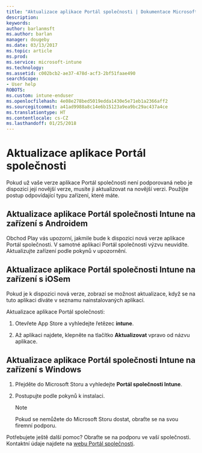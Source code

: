 ```yaml
---
title: "Aktualizace aplikace Portál společnosti | Dokumentace Microsoftu"
description: 
keywords: 
author: barlanmsft
ms.author: barlan
manager: dougeby
ms.date: 03/13/2017
ms.topic: article
ms.prod: 
ms.service: microsoft-intune
ms.technology: 
ms.assetid: c002bcb2-ae37-478d-acf3-2bf51faae490
searchScope:
- User help
ROBOTS: 
ms.custom: intune-enduser
ms.openlocfilehash: 4e08e278bed5019edda1430e5e71eb1a2366aff2
ms.sourcegitcommit: a41ad9988a8c14e6b15123a9ea9bc29ac437a4ce
ms.translationtype: HT
ms.contentlocale: cs-CZ
ms.lasthandoff: 01/25/2018
---
```

# <a name="how-to-update-the-company-portal-app"></a>Aktualizace aplikace Portál společnosti

Pokud už vaše verze aplikace Portál společnosti není podporovaná nebo je dispozici její novější verze, musíte ji aktualizovat na novější verzi. Použijte postup odpovídající typu zařízení, které máte.

## <a name="update-the-intune-company-portal-app-on-your-android-device"></a>Aktualizace aplikace Portál společnosti Intune na zařízení s Androidem

Obchod Play vás upozorní, jakmile bude k dispozici nová verze aplikace Portál společnosti. V samotné aplikaci Portál společnosti výzvu neuvidíte. Aktualizujte zařízení podle pokynů v upozornění.

## <a name="update-the-intune-company-portal-app-on-your-ios-device"></a>Aktualizace aplikace Portál společnosti Intune na zařízení s iOSem

Pokud je k dispozici nová verze, zobrazí se možnost aktualizace, když se na tuto aplikaci díváte v seznamu nainstalovaných aplikací.  

Aktualizace aplikace Portál společnosti:

1. Otevřete App Store a vyhledejte řetězec **intune**.

2. Až aplikaci najdete, klepněte na tlačítko **Aktualizovat** vpravo od názvu aplikace.

## <a name="update-the-intune-company-portal-app-on-your-windows-device"></a>Aktualizace aplikace Portál společnosti Intune na zařízení s Windows

1.  Přejděte do Microsoft Storu a vyhledejte **Portál společnosti Intune**.

2.  Postupujte podle pokynů k instalaci.

    > [!NOTE]
    > Pokud se nemůžete do Microsoft Storu dostat, obraťte se na svou firemní podporu.


Potřebujete ještě další pomoc? Obraťte se na podporu ve vaší společnosti. Kontaktní údaje najdete na [webu Portál společnosti](https://portal.manage.microsoft.com#HelpDeskDialog).
